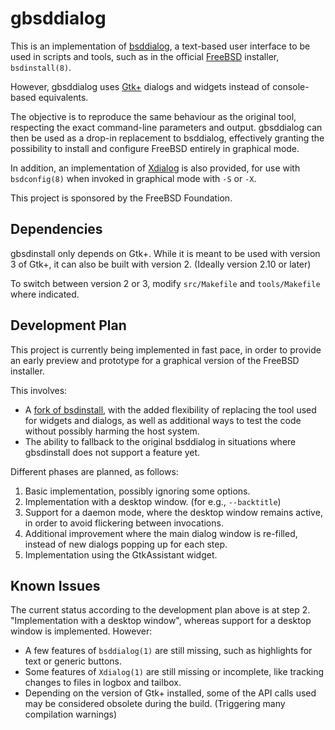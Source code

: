 gbsddialog
==========

This is an implementation of [bsddialog](https://gitlab.com/alfix/bsddialog), a
text-based user interface to be used in scripts and tools, such as in the
official [FreeBSD](https://www.FreeBSD.org) installer, `bsdinstall(8)`.

However, gbsddialog uses [Gtk+](https://gtk.org/) dialogs and widgets instead of
console-based equivalents.

The objective is to reproduce the same behaviour as the original tool,
respecting the exact command-line parameters and output. gbsddialog can then be
used as a drop-in replacement to bsddialog, effectively granting the possibility
to install and configure FreeBSD entirely in graphical mode.

In addition, an implementation of [Xdialog](http://xdialog.free.fr) is also
provided, for use with `bsdconfig(8)` when invoked in graphical mode with `-S`
or `-X`.

This project is sponsored by the FreeBSD Foundation.

Dependencies
------------

gbsdinstall only depends on Gtk+. While it is meant to be used with version 3
of Gtk+, it can also be built with version 2. (Ideally version 2.10 or later)

To switch between version 2 or 3, modify `src/Makefile` and `tools/Makefile`
where indicated.

Development Plan
----------------

This project is currently being implemented in fast pace, in order to provide an
early preview and prototype for a graphical version of the FreeBSD installer.

This involves:

- A [fork of bsdinstall](https://github.com/khorben/bsdinstall), with the added
  flexibility of replacing the tool used for widgets and dialogs, as well as
  additional ways to test the code without possibly harming the host system.
- The ability to fallback to the original bsddialog in situations where
  gbsdinstall does not support a feature yet.

Different phases are planned, as follows:

1. Basic implementation, possibly ignoring some options.
1. Implementation with a desktop window. (for e.g., `--backtitle`)
1. Support for a daemon mode, where the desktop window remains active, in order
   to avoid flickering between invocations.
1. Additional improvement where the main dialog window is re-filled, instead of
   new dialogs popping up for each step.
1. Implementation using the GtkAssistant widget.

Known Issues
------------

The current status according to the development plan above is at step 2.
"Implementation with a desktop window", whereas support for a desktop window is
implemented. However:

- A few features of `bsddialog(1)` are still missing, such as highlights for
  text or generic buttons.
- Some features of `Xdialog(1)` are still missing or incomplete, like tracking
  changes to files in logbox and tailbox.
- Depending on the version of Gtk+ installed, some of the API calls used may be
  considered obsolete during the build. (Triggering many compilation warnings)

